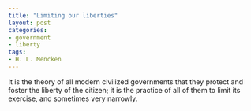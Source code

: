 ```yaml
---
title: "Limiting our liberties"
layout: post
categories:
- government
- liberty
tags:
- H. L. Mencken
---
```


It is the theory of all modern civilized governments that they protect and foster the liberty of the citizen; it is the practice of all of them to limit its exercise, and sometimes very narrowly.